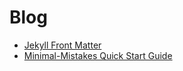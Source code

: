 # Blog
- [Jekyll Front Matter](https://jekyllrb.com/docs/configuration/front-matter-defaults/)
- [Minimal-Mistakes Quick Start Guide](https://mmistakes.github.io/minimal-mistakes/docs/quick-start-guide/)
